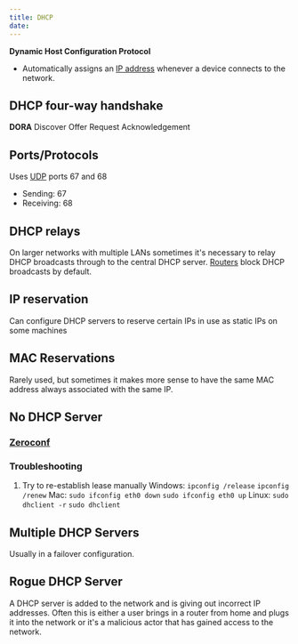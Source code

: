 ```yaml
---
title: DHCP
date: 
---
```

**Dynamic Host Configuration Protocol**
* Automatically assigns an [IP address](20201010180322-ip-address.md) whenever a device connects to the network.

## DHCP four-way handshake
**DORA**
Discover
Offer
Request
Acknowledgement

## Ports/Protocols
Uses [UDP](20201011173654-udp.md) ports 67 and 68
* Sending: 67
* Receiving: 68

## DHCP relays
On larger networks with multiple LANs sometimes it's necessary to relay DHCP broadcasts through to the central DHCP server. [Routers](20201010180851-router.md) block DHCP broadcasts by default.

## IP reservation
Can configure DHCP servers to reserve certain IPs in use as static IPs on some machines

## MAC Reservations
Rarely used, but sometimes it makes more sense to have the same MAC address always associated with the same IP.

## No DHCP Server

### [Zeroconf](20201103145619-zeroconf.md)

### Troubleshooting
1.  Try to re-establish lease manually
    Windows: `ipconfig /release`
    	 `ipconfig /renew`
    Mac:     `sudo ifconfig eth0 down`
    	 `sudo ifconfig eth0 up`
    Linux:   `sudo dhclient -r`
    	 `sudo dhclient`

## Multiple DHCP Servers
Usually in a failover configuration.

## Rogue DHCP Server
A DHCP server is added to the network and is giving out incorrect IP addresses. Often this is either a user brings in a router from home and plugs it into the network or it's a malicious actor that has gained access to the network.

